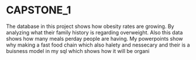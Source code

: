 # CAPSTONE_1
The database in this project shows how obesity rates are growing. By analyzing what their family history is regarding overweight. Also this data shows how many meals perday people are having.
My powerpoints show why making a fast food chain which also halety and nessecary and their is a buisness model in my sql which shows how it will be organi
